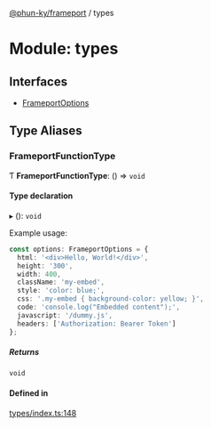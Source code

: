 [@phun-ky/frameport](../README.md) / types

# Module: types

## Interfaces

- [FrameportOptions](../interfaces/types.FrameportOptions.md)

## Type Aliases

### FrameportFunctionType

Ƭ **FrameportFunctionType**: () => `void`

#### Type declaration

▸ (): `void`

Example usage:
```ts
const options: FrameportOptions = {
  html: '<div>Hello, World!</div>',
  height: '300',
  width: 400,
  className: 'my-embed',
  style: 'color: blue;',
  css: '.my-embed { background-color: yellow; }',
  code: 'console.log("Embedded content");',
  javascript: '/dummy.js',
  headers: ['Authorization: Bearer Token']
};
```

##### Returns

`void`

#### Defined in

[types/index.ts:148](https://github.com/phun-ky/frameport/blob/main/src/types/index.ts#L148)
